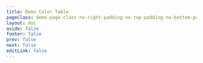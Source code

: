 ```yaml
---
title: Demo Color Table
pageClass: demo-page-class no-right-padding no-top-padding no-bottom-padding
layout: doc
aside: false
footer: false
prev: false
next: false
editLink: false
---
```


<script setup>
import { useData } from 'vitepress'
const { isDark } = useData()
</script>

<ClientOnly>
<iframe :src="`https://pro.rv-grid.com/demo/color?view=preview&theme=${isDark ? 'dark' : 'light'}`"
     style="width:100%; height: calc(100vh - 80px); border:0; border-radius: 4px; overflow:hidden;"
     title="Color Table"
   ></iframe>
</ClientOnly>